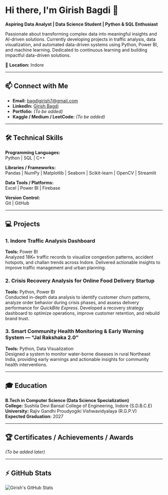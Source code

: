 # Hi there, I'm Girish Bagdi 👋
**Aspiring Data Analyst | Data Science Student | Python & SQL Enthusiast**  

Passionate about transforming complex data into meaningful insights and AI-driven solutions. Currently developing projects in traffic analysis, data visualization, and automated data-driven systems using Python, Power BI, and machine learning. Dedicated to continuous learning and building impactful data-driven solutions.  

📍 **Location:** Indore  

---

## 📫 Connect with Me
- **Email:** bagdigirish7@gmail.com  
- **LinkedIn:** [Girish Bagdi](https://www.linkedin.com/in/girish-bagdi-b00287299)  
- **Portfolio:** *(To be added)*  
- **Kaggle / Medium / LeetCode:** *(To be added)*  

---

## 🛠️ Technical Skills

**Programming Languages:**  
Python | SQL | C++  

**Libraries / Frameworks:**  
Pandas | NumPy | Matplotlib | Seaborn | Scikit-learn | OpenCV | Streamlit  

**Data Tools / Platforms:**  
Excel | Power BI | Firebase  

**Version Control:**  
Git | GitHub  

---

## 💻 Projects

### 1. Indore Traffic Analysis Dashboard  
**Tools:** Power BI  
Analyzed 18K+ traffic records to visualize congestion patterns, accident hotspots, and challan trends across Indore. Delivered actionable insights to improve traffic management and urban planning.  

### 2. Crisis Recovery Analysis for Online Food Delivery Startup  
**Tools:** Python, Power BI  
Conducted in-depth data analysis to identify customer churn patterns, analyze order behavior during crisis phases, and assess delivery performance for *QuickBite Express*. Developed a recovery strategy dashboard to optimize operations, improve customer retention, and rebuild brand trust.  

### 3. Smart Community Health Monitoring & Early Warning System — “Jal Rakshaka 2.0”  
**Tools:** Python, Data Visualization  
Designed a system to monitor water-borne diseases in rural Northeast India, providing early warnings and actionable insights for community health interventions.  

---

## 🎓 Education

**B.Tech in Computer Science (Data Science Specialization)**  
**College:** Sushila Devi Bansal College of Engineering, Indore (S.D.B.C.E)  
**University:** Rajiv Gandhi Proudyogiki Vishwavidyalaya (R.G.P.V)  
**Expected Graduation:** 2027  

---

## 🏆 Certificates / Achievements / Awards
*(To be added later)*  

---

## ⚡ GitHub Stats
![Girish's GitHub Stats](https://github-readme-stats.vercel.app/api?username=girish2004bagdi&show_icons=true&theme=radical)  
